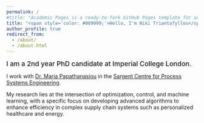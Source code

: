 ```yaml
---
permalink: /
#title: "Academic Pages is a ready-to-fork GitHub Pages template for academic personal websites"
title: "<span style='color: #009999;'>Hello, I'm Niki Triantafyllou</span>"
author_profile: true
redirect_from: 
  - /about/
  - /about.html
---
```


<span style="font-size: 1.25em; font-weight: 500;">I am a 2nd year PhD candidate at Imperial College London.</span> 

I work with [Dr. Maria Papathanasiou]([https://www.papathanlab.com/]) in the [Sargent Centre for Process Systems Engineering]([https://www.imperial.ac.uk/process-systems-engineering/]).

My research lies at the intersection of optimization, control, and machine learning, with a specific focus on developing advanced algorithms to enhance efficiency in complex supply chain systems such as personalized healthcare and energy.

